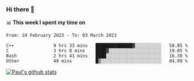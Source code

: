 ### Hi there 👋

📊 **This week I spent my time on**
<!--START_SECTION:waka-->

```text
From: 24 February 2023 - To: 03 March 2023

C++               9 hrs 33 mins   ██████████████▓░░░░░░░░░░   58.05 %
C                 3 hrs 8 mins    ████▓░░░░░░░░░░░░░░░░░░░░   19.05 %
Bash              2 hrs 41 mins   ████░░░░░░░░░░░░░░░░░░░░░   16.30 %
Other             49 mins         █▒░░░░░░░░░░░░░░░░░░░░░░░   04.99 %
```

<!--END_SECTION:waka-->


[![Paul's github stats](https://github-readme-stats.vercel.app/api?username=mickeyouyou&theme=dracula&show_icons=true)](https://github.com/anuraghazra/github-readme-stats)
